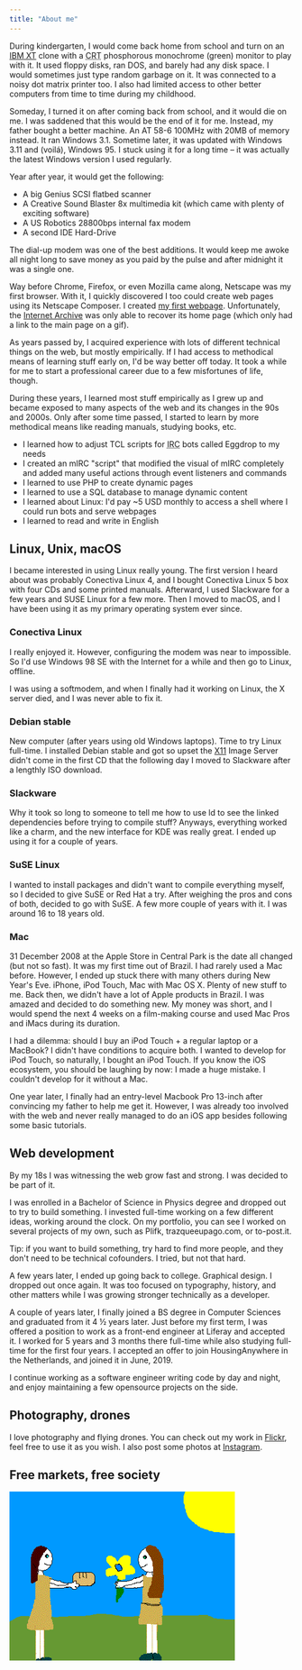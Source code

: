 ```yaml
---
title: "About me"
---
```


During kindergarten, I would come back home from school and turn on an [IBM XT](https://en.wikipedia.org/wiki/IBM_Personal_Computer_XT) clone with a <abbr title="Cathode-Ray Tube">CRT</abbr> phosphorous monochrome (green) monitor to play with it. It used floppy disks, ran DOS, and barely had any disk space. I would sometimes just type random garbage on it. It was connected to a noisy dot matrix printer too. I also had limited access to other better computers from time to time during my childhood.

Someday, I turned it on after coming back from school, and it would die on me. I was saddened that this would be the end of it for me. Instead, my father bought a better machine. An AT 58-6 100MHz with 20MB of memory instead. It ran Windows 3.1. Sometime later, it was updated with Windows 3.11 and (voilá), Windows 95. I stuck using it for a long time – it was actually the latest Windows version I used regularly.

Year after year, it would get the following:

* A big Genius SCSI flatbed scanner
* A Creative Sound Blaster 8x multimedia kit (which came with plenty of exciting software)
* A US Robotics 28800bps internal fax modem
* A second IDE Hard-Drive

The dial-up modem was one of the best additions. It would keep me awoke all night long to save money as you paid by the pulse and after midnight it was a single one.

Way before Chrome, Firefox, or even Mozilla came along, Netscape was my first browser. With it, I quickly discovered I too could create web pages using its Netscape Composer. I created [my first webpage](http://membro.intermega.com.br/tecnologic/). Unfortunately, the [Internet Archive](https://archive.org/) was only able to recover its home page (which only had a link to the main page on a gif).

As years passed by, I acquired experience with lots of different technical things on the web, but mostly empirically. If I had access to methodical means of learning stuff early on, I'd be way better off today. It took a while for me to start a professional career due to a few misfortunes of life, though.

During these years, I learned most stuff empirically as I grew up and became exposed to many aspects of the web and its changes in the 90s and 2000s. Only after some time passed, I started to learn by more methodical means like reading manuals, studying books, etc.

* I learned how to adjust TCL scripts for <abbr title="Internet Relay Chat" >IRC</abbr> bots called Eggdrop to my needs
* I created an mIRC "script" that modified the visual of mIRC completely and added many useful actions through event listeners and commands
* I learned to use PHP to create dynamic pages
* I learned to use a SQL database to manage dynamic content
* I learned about Linux: I'd pay ~5 USD monthly to access a shell where I could run bots and serve webpages
* I learned to read and write in English

## Linux, Unix, macOS
I became interested in using Linux really young. The first version I heard about was probably Conectiva Linux 4, and I bought Conectiva Linux 5 box with four CDs and some printed manuals. Afterward, I used Slackware for a few years and SUSE Linux for a few more. Then I moved to macOS, and I have been using it as my primary operating system ever since.

### Conectiva Linux
I really enjoyed it. However, configuring the modem was near to impossible. So I'd use Windows 98 SE with the Internet for a while and then go to Linux, offline.

I was using a softmodem, and when I finally had it working on Linux, the X server died, and I was never able to fix it.

### Debian stable
New computer (after years using old Windows laptops). Time to try Linux full-time. I installed Debian stable and got so upset the [X11](https://en.wikipedia.org/wiki/X_Window_System) Image Server didn't come in the first CD that the following day I moved to Slackware after a lengthly ISO download.

### Slackware
Why it took so long to someone to tell me how to use ld to see the linked dependencies before trying to compile stuff? Anyways, everything worked like a charm, and the new interface for KDE was really great. I ended up using it for a couple of years.

### SuSE Linux
I wanted to install packages and didn't want to compile everything myself, so I decided to give SuSE or Red Hat a try. After weighing the pros and cons of both, decided to go with SuSE. A few more couple of years with it. I was around 16 to 18 years old.

### Mac
31 December 2008 at the Apple Store in Central Park is the date all changed (but not so fast). It was my first time out of Brazil. I had rarely used a Mac before. However, I ended up stuck there with many others during New Year's Eve. iPhone, iPod Touch, Mac with Mac OS X. Plenty of new stuff to me. Back then, we didn't have a lot of Apple products in Brazil. I was amazed and decided to do something new. My money was short, and I would spend the next 4 weeks on a film-making course and used Mac Pros and iMacs during its duration.

I had a dilemma: should I buy an iPod Touch + a regular laptop or a MacBook? I didn't have conditions to acquire both. I wanted to develop for iPod Touch, so naturally, I bought an iPod Touch. If you know the iOS ecosystem, you should be laughing by now: I made a huge mistake. I couldn't develop for it without a Mac.

One year later, I finally had an entry-level Macbook Pro 13-inch after convincing my father to help me get it. However, I was already too involved with the web and never really managed to do an iOS app besides following some basic tutorials.

## Web development
By my 18s I was witnessing the web grow fast and strong. I was decided to be part of it.

I was enrolled in a Bachelor of Science in Physics degree and dropped out to try to build something. I invested full-time working on a few different ideas, working around the clock. On my portfolio, you can see I worked on several projects of my own, such as Plifk, trazqueeupago.com, or to-post.it.

Tip: if you want to build something, try hard to find more people, and they don't need to be technical cofounders. I tried, but not that hard.

A few years later, I ended up going back to college. Graphical design. I dropped out once again. It was too focused on typography, history, and other matters while I was growing stronger technically as a developer.

A couple of years later, I finally joined a BS degree in Computer Sciences and graduated from it 4 ½ years later. Just before my first term, I was offered a position to work as a front-end engineer at Liferay and accepted it. I worked for 5 years and 3 months there full-time while also studying full-time for the first four years. I accepted an offer to join HousingAnywhere in the Netherlands, and joined it in June, 2019.

I continue working as a software engineer writing code by day and night, and enjoy maintaining a few opensource projects on the side.

## Photography, drones
I love photography and flying drones. You can check out my work in [Flickr](https://www.flickr.com/photos/henriquev), feel free to use it as you wish. I also post some photos at [Instagram](https://instagram.com/henvic/).

## Free markets, free society
![barter](/img/barter.gif)

